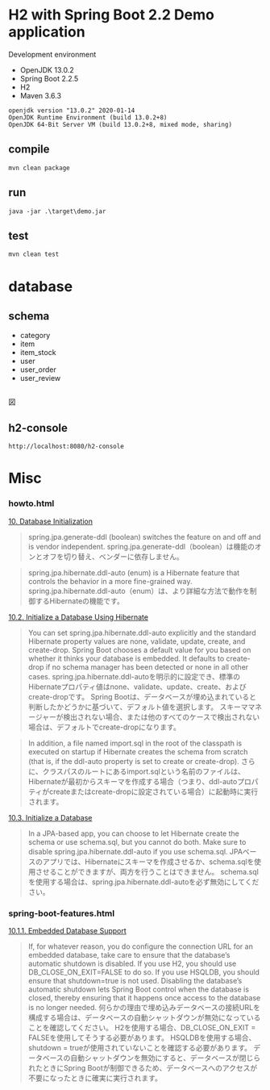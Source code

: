 # H2 with Spring Boot 2.2 Demo application

Development environment

* OpenJDK 13.0.2
* Spring Boot 2.2.5
* H2
* Maven 3.6.3

```
openjdk version "13.0.2" 2020-01-14
OpenJDK Runtime Environment (build 13.0.2+8)
OpenJDK 64-Bit Server VM (build 13.0.2+8, mixed mode, sharing)
```

## compile

```
mvn clean package
```

## run

```
java -jar .\target\demo.jar
```

## test

```
mvn clean test
```

# database

## schema

* category
* item
* item_stock
* user
* user_order
* user_review

```

```

図

## h2-console

```
http://localhost:8080/h2-console
```

# Misc

### howto.html

[10. Database Initialization](https://docs.spring.io/spring-boot/docs/2.2.4.RELEASE/reference/html/howto.html#howto-database-initialization)

> spring.jpa.generate-ddl (boolean) switches the feature on and off and is vendor independent.
> spring.jpa.generate-ddl（boolean）は機能のオンとオフを切り替え、ベンダーに依存しません。

> spring.jpa.hibernate.ddl-auto (enum) is a Hibernate feature that controls the behavior in a more fine-grained way.
> spring.jpa.hibernate.ddl-auto（enum）は、より詳細な方法で動作を制御するHibernateの機能です。 

[10.2. Initialize a Database Using Hibernate](https://docs.spring.io/spring-boot/docs/2.2.4.RELEASE/reference/html/howto.html#howto-initialize-a-database-using-hibernate)

> You can set spring.jpa.hibernate.ddl-auto explicitly and the standard Hibernate property values are none, validate, update, create, and create-drop. Spring Boot chooses a default value for you based on whether it thinks your database is embedded. It defaults to create-drop if no schema manager has been detected or none in all other cases.
> spring.jpa.hibernate.ddl-autoを明示的に設定でき、標準のHibernateプロパティ値はnone、validate、update、create、およびcreate-dropです。 Spring Bootは、データベースが埋め込まれていると判断したかどうかに基づいて、デフォルト値を選択します。 スキーママネージャーが検出されない場合、または他のすべてのケースで検出されない場合は、デフォルトでcreate-dropになります。

> In addition, a file named import.sql in the root of the classpath is executed on startup if Hibernate creates the schema from scratch (that is, if the ddl-auto property is set to create or create-drop). 
> さらに、クラスパスのルートにあるimport.sqlという名前のファイルは、Hibernateが最初からスキーマを作成する場合（つまり、ddl-autoプロパティがcreateまたはcreate-dropに設定されている場合）に起動時に実行されます。

[10.3. Initialize a Database](https://docs.spring.io/spring-boot/docs/2.2.4.RELEASE/reference/html/howto.html#howto-initialize-a-database-using-spring-jdbc)

> 	In a JPA-based app, you can choose to let Hibernate create the schema or use schema.sql, but you cannot do both. Make sure to disable spring.jpa.hibernate.ddl-auto if you use schema.sql.
> JPAベースのアプリでは、Hibernateにスキーマを作成させるか、schema.sqlを使用させることができますが、両方を行うことはできません。 schema.sqlを使用する場合は、spring.jpa.hibernate.ddl-autoを必ず無効にしてください。


### spring-boot-features.html 

[10.1.1. Embedded Database Support](https://docs.spring.io/spring-boot/docs/2.2.4.RELEASE/reference/html/spring-boot-features.html#boot-features-embedded-database-support)

> If, for whatever reason, you do configure the connection URL for an embedded database, take care to ensure that the database’s automatic shutdown is disabled. If you use H2, you should use DB_CLOSE_ON_EXIT=FALSE to do so. If you use HSQLDB, you should ensure that shutdown=true is not used. Disabling the database’s automatic shutdown lets Spring Boot control when the database is closed, thereby ensuring that it happens once access to the database is no longer needed.
> 何らかの理由で埋め込みデータベースの接続URLを構成する場合は、データベースの自動シャットダウンが無効になっていることを確認してください。 H2を使用する場合、DB_CLOSE_ON_EXIT = FALSEを使用してそうする必要があります。 HSQLDBを使用する場合、shutdown = trueが使用されていないことを確認する必要があります。 データベースの自動シャットダウンを無効にすると、データベースが閉じられたときにSpring Bootが制御できるため、データベースへのアクセスが不要になったときに確実に実行されます。
